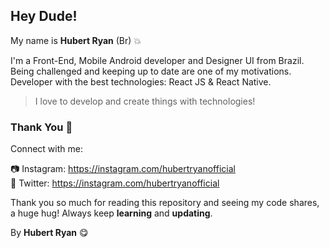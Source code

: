 ## Hey Dude!

My name is **Hubert Ryan** (Br) 💥

I'm a Front-End, Mobile Android developer and Designer UI from Brazil. Being challenged and keeping up to date are one of my motivations. Developer with the best technologies: React JS & React Native.

> I love to develop and create things with technologies!

### Thank You 🎉

Connect with me:

📷 Instagram: https://instagram.com/hubertryanofficial </br>
💎 Twitter: https://instagram.com/hubertryanofficial

Thank you so much for reading this repository and seeing my code shares, a huge hug!
Always keep **learning** and **updating**.

By **Hubert Ryan** 😋
